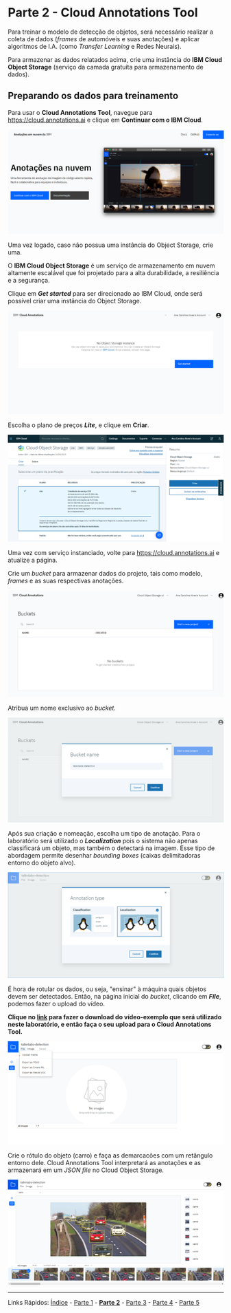 # Parte 2 - Cloud Annotations Tool

Para treinar o modelo de detecção de objetos, será necessário realizar a coleta de dados (*frames* de automóveis e suas anotações) e aplicar algoritmos de I.A. (como *Transfer Learning* e Redes Neurais).

Para armazenar as dados relatados acima, crie uma instância do **IBM Cloud Object Storage** (serviço da camada gratuíta para armazenamento de dados).

## Preparando os dados para treinamento

Para usar o **Cloud Annotations Tool**, navegue para https://cloud.annotations.ai e clique em **Continuar com o IBM Cloud**.

![paginainicial](/content/images/cloudannotations-1.PNG)

Uma vez logado, caso não possua uma instância do Object Storage, crie uma.

O **IBM Cloud Object Storage** é um serviço de armazenamento em nuvem altamente escalável que foi projetado para a alta durabilidade, a resiliência e a segurança.

Clique em ***Get started*** para ser direcionado ao IBM Cloud, onde será possível criar uma instância do Object Storage.

![criarobjectstorage](/content/images/cloudannotations-2.PNG)

Escolha o plano de preços ***Lite***, e clique em **Criar**.

![objectstorage](/content/images/cloudannotations-3.PNG)

Uma vez com serviço instanciado, volte para https://cloud.annotations.ai e atualize a página.

Crie um *bucket* para armazenar dados do projeto, tais como modelo, *frames* e as suas respectivas anotações.

![bucket](/content/images/cloudannotations-4.PNG)

Atribua um nome exclusivo ao *bucket*.

![bucketname](/content/images/cloudannotations-5.PNG)

Após sua criação e nomeação, escolha um tipo de anotação. Para o laboratório será utilizado o ***Localization*** pois o sistema não apenas classificará um objeto, mas também o detectará na imagem. Esse tipo de abordagem permite desenhar *bounding boxes* (caixas delimitadoras entorno do objeto alvo).

![buckettype](/content/images/cloudannotations-6.PNG)

É hora de rotular os dados, ou seja, "ensinar" à máquina quais objetos devem ser detectados. Então, na página inicial do *bucket*, clicando em ***File***, podemos fazer o upload do vídeo.

**Clique no [link]() para fazer o download do vídeo-exemplo que será utilizado neste laboratório, e então faça o seu upload para o Cloud Annotations Tool.**

![uploadvideo](/content/images/cloudannotations-7.png)

Crie o rótulo do objeto (carro) e faça as demarcacões com um retângulo entorno dele. Cloud Annotations Tool interpretará as anotações e as armazenará em um *JSON file* no Cloud Object Storage.

![annotations](/content/images/cloudannotations-8.PNG)

***
Links Rápidos:
[Índice](https://github.com/plcpinho/talknlabs/) - [Parte 1](/content/md/intro.md) - **[Parte 2](/content/md/cloudannotations.md)** - [Parte 3](/content/md/instancias.md) - [Parte 4](/content/md/treinamento.md) - [Parte 5](/content/md/rede-ibp.md)
